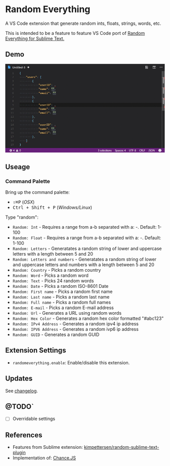 # Random Everything

A VS Code extension that generate random ints, floats, strings, words, etc.

This is intended to be a feature to feature VS Code port of [Random Everything for Sublime Text.](https://github.com/kimpettersen/random-sublime-text-plugin)

## Demo

![Demo font test](images/demo-JSON.gif)

## Useage

### Command Palette

Bring up the command palette:

* <kbd>⇧⌘P</kbd> (*OSX*)
* <kbd>Ctrl + Shift + P</kbd> (*Windows/Linux*)

Type "random":

* `Random: Int` - Requires a range from a-b separated with a: *-*. Default: 1-100
* `Random: Float` - Requires a range from a-b separated with a: *-*. Default: 1-100
* `Random: Letters` - Generatates a random string of lower and uppercase letters with a length between 5 and 20
* `Random: Letters and numbers` - Generatates a random string of lower and uppercase letters and numbers with a length between 5 and 20
* `Random: Country` - Picks a random country
* `Random: Word` - Picks a random word
* `Random: Text` - Picks 24 random words
* `Random: Date` - Picks a random ISO-8601 Date
* `Random: First name` - Picks a random first name
* `Random: Last name` - Picks a random last name
* `Random: Full name` - Picks a random full names
* `Random: E-mail` - Picks a random E-mail address
* `Random: Url` - Generates a URL using random words
* `Random: Hex Color` - Generates a random hex color formatted \"#abc123\"
* `Random: IPv4 Address` - Generates a random ipv4 ip address
* `Random: IPV6 Address` - Generates a random ivp6 ip address
* `Random: GUID` - Generates a random GUID

## Extension Settings

* `randomeverything.enable`: Enable/disable this extension.

## Updates

See [changelog](CHANGELOG.md).

## @TODO`
- [ ] Overridable settings

## References

* Features from Sublime extension: [kimpettersen/random-sublime-text-plugin](https://github.com/kimpettersen/random-sublime-text-plugin)
* Implementation of: [Chance.JS](https://github.com/chancejs/chancejs)